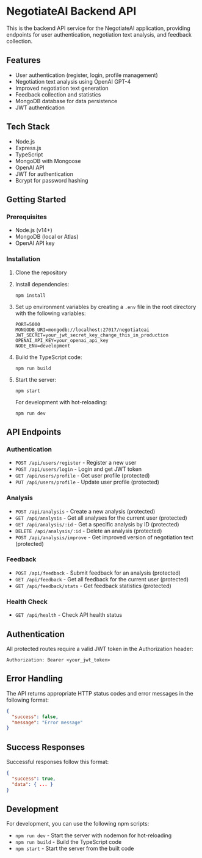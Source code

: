 # NegotiateAI Backend API

This is the backend API service for the NegotiateAI application, providing endpoints for user authentication, negotiation text analysis, and feedback collection.

## Features

- User authentication (register, login, profile management)
- Negotiation text analysis using OpenAI GPT-4
- Improved negotiation text generation
- Feedback collection and statistics
- MongoDB database for data persistence
- JWT authentication

## Tech Stack

- Node.js
- Express.js
- TypeScript
- MongoDB with Mongoose
- OpenAI API
- JWT for authentication
- Bcrypt for password hashing

## Getting Started

### Prerequisites

- Node.js (v14+)
- MongoDB (local or Atlas)
- OpenAI API key

### Installation

1. Clone the repository
2. Install dependencies:
   ```
   npm install
   ```
3. Set up environment variables by creating a `.env` file in the root directory with the following variables:
   ```
   PORT=5000
   MONGODB_URI=mongodb://localhost:27017/negotiateai
   JWT_SECRET=your_jwt_secret_key_change_this_in_production
   OPENAI_API_KEY=your_openai_api_key
   NODE_ENV=development
   ```
4. Build the TypeScript code:
   ```
   npm run build
   ```
5. Start the server:
   ```
   npm start
   ```
   
   For development with hot-reloading:
   ```
   npm run dev
   ```

## API Endpoints

### Authentication

- `POST /api/users/register` - Register a new user
- `POST /api/users/login` - Login and get JWT token
- `GET /api/users/profile` - Get user profile (protected)
- `PUT /api/users/profile` - Update user profile (protected)

### Analysis

- `POST /api/analysis` - Create a new analysis (protected)
- `GET /api/analysis` - Get all analyses for the current user (protected)
- `GET /api/analysis/:id` - Get a specific analysis by ID (protected)
- `DELETE /api/analysis/:id` - Delete an analysis (protected)
- `POST /api/analysis/improve` - Get improved version of negotiation text (protected)

### Feedback

- `POST /api/feedback` - Submit feedback for an analysis (protected)
- `GET /api/feedback` - Get all feedback for the current user (protected)
- `GET /api/feedback/stats` - Get feedback statistics (protected)

### Health Check

- `GET /api/health` - Check API health status

## Authentication

All protected routes require a valid JWT token in the Authorization header:

```
Authorization: Bearer <your_jwt_token>
```

## Error Handling

The API returns appropriate HTTP status codes and error messages in the following format:

```json
{
  "success": false,
  "message": "Error message"
}
```

## Success Responses

Successful responses follow this format:

```json
{
  "success": true,
  "data": { ... }
}
```

## Development

For development, you can use the following npm scripts:

- `npm run dev` - Start the server with nodemon for hot-reloading
- `npm run build` - Build the TypeScript code
- `npm start` - Start the server from the built code
